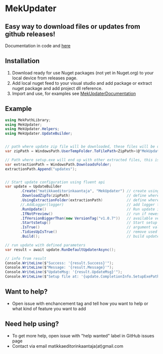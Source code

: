 # MekUpdater

## Easy way to download files or updates from github releases!
 
Documentation in code and [here](https://github.com/matikkaeditorinkaantaja/MekUpdater/tree/main/MekUpdaterDocumentation)
 
 ## Installation
 1) Download ready for use Nuget packages (not yet in Nuget.org) to your local device from releases page. 
 2) Add local nuget feed to your visual studio and add package or extract nuget package and add project dll reference.
 3) Import and use, for examples see [MekUpdaterDocumentation](https://github.com/matikkaeditorinkaantaja/MekUpdater/tree/main/MekUpdaterDocumentation)

## Example
``` csharp
using MekPathLibrary;
using MekUpdater;
using MekUpdater.Helpers;
using MekUpdater.UpdateBuilder;


// path where update zip file will be downloaded, these files will be deleted if TidiesUp() is called
var zipPath = WindowsPath.UserTempFolder.ToFilePath<ZipPath>(@"MekUpdater\MekUpdater.zip");

// Path where setup.exe will end up with other extracted files, this is the folder where setup will be launched
var extractionPath = WindowsPath.DownloadsFolder;
extractionPath.Append("updates");


// Start update configuration using fluent api 
var update = UpdateBuilder
       .Create("matikkaeditorinkaantaja", "MekUpdater") // create using repository info (repository owner github username and repository name)
       .DownloadZipTo(zipPath)                          // define where update zip file from github will be downloaded
       .UsingExtractionFolder(extractionPath)           // define where files above will be extracted
       //.AddLogger(logger)                             // add logger to follow update progression
       .RunUpdate()                                     // Run update if conditions
       .IfNotPreview()                                  // run if newest available update is not preview
       .IfVersionBiggerThan(new VersionTag("v1.0.7"))   // available version has to be bigger than this
       .StartsSetup()                                   // Start setup argument
       .IsTrue()                                        // argument value
       .TidiesUpIsTrue()                                // remove used cache files 
       .Build();                                        // build update

// run update with defined parameters
var result = await update.RunDefaultUpdaterAsync();     

// info from result
Console.WriteLine($"Success: '{result.Success}'");      
Console.WriteLine($"Message: '{result.Message}'");
Console.WriteLine($"UpdateMsg: '{result.UpdateMsg}'");
Console.WriteLine($"Setup file at: '{update.CompletionInfo.SetupExePath}'");
```

## Want to help?
- Open issue with enchancement tag and tell how you want to help or what kind of feature you want to add 

## Need help using?
- To get more help, open issue with "help wanted" label in GitHub issues page
- Contact via email matikkaeditorinkaantaja(at)gmail.com
